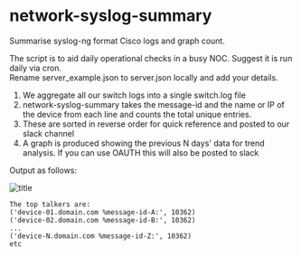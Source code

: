 # network-syslog-summary
Summarise syslog-ng format Cisco logs and graph count.  

The script is to aid daily operational checks in a busy NOC. Suggest it is run daily via cron.  
Rename server_example.json to server.json locally and add your details.
1. We aggregate all our switch logs into a single switch.log file
2. network-syslog-summary takes the message-id and the name or IP of the device from each line and counts the total unique entries. 
3. These are sorted in reverse order for quick reference and posted to our slack channel
4. A graph is produced showing the previous N days' data for trend analysis. If you can use OAUTH this will also be posted to slack

Output as follows:

![title](https://github.com/guymorrell/network-syslog-summary/blob/master/myplot.png)

```
The top talkers are:
('device-01.domain.com %message-id-A:', 10362)
('device-02.domain.com %message-id-B:', 10362)
...
('device-N.domain.com %message-id-Z:', 10362)
etc
```

